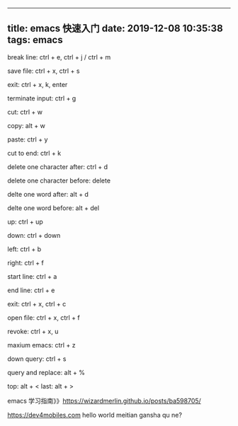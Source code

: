 
---
title: emacs 快速入门
date: 2019-12-08 10:35:38
tags: emacs
---

break line: ctrl + e, ctrl + j / ctrl + m

save file: ctrl + x, ctrl + s

exit: ctrl + x, k, enter

terminate input: ctrl + g

cut: ctrl + w

copy: alt + w

paste: ctrl + y

cut to end: ctrl + k

delete one character after: ctrl + d

delete one character before: delete

delte one word after: alt + d

delte one word before: alt + del

up: ctrl + up

down: ctrl + down

left: ctrl + b

right: ctrl + f

start line: ctrl + a

end line: ctrl + e

exit: ctrl + x, ctrl + c

open file: ctrl + x, ctrl + f

revoke: ctrl + x, u

maxium emacs: ctrl + z

down query: ctrl + s

query and replace: alt + %

top: alt + <
last: alt + >


emacs 学习指南》》https://wizardmerlin.github.io/posts/ba598705/

https://dev4mobiles.com
hello world
meitian gansha qu ne?
